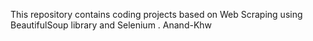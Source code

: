 This repository contains coding projects based on Web Scraping using BeautifulSoup library and Selenium . 
<h>Anand-Khw
